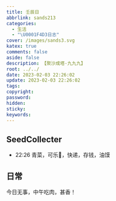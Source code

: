 ```yaml
---
title: 壬辰日
abbrlink: sands213
categories:
  - 生活
  - "\U0001F4D3日志"
cover: /images/sands3.svg
katex: true
comments: false
aside: false
description: 【聚沙成塔·九九九】
root: ../../
date: 2023-02-03 22:26:02
update: 2023-02-03 22:26:02
tags:
copyright:
password:
hidden:
sticky:
keywords:
---
```


## SeedCollecter
- 22:26 青菜，可乐🥤，快递，存钱，油馍


## 日常
今日无事，中午吃肉，甚香！